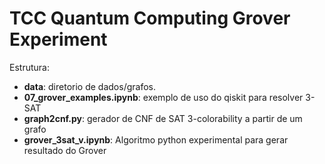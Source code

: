 TCC Quantum Computing Grover Experiment
===

Estrutura:

- **data**: diretorio de dados/grafos.
- **07_grover_examples.ipynb**: exemplo de uso do qiskit para resolver 3-SAT
- **graph2cnf.py**: gerador de CNF de SAT 3-colorability a partir de um grafo
- **grover_3sat_v.ipynb**: Algoritmo python experimental para gerar resultado do Grover

